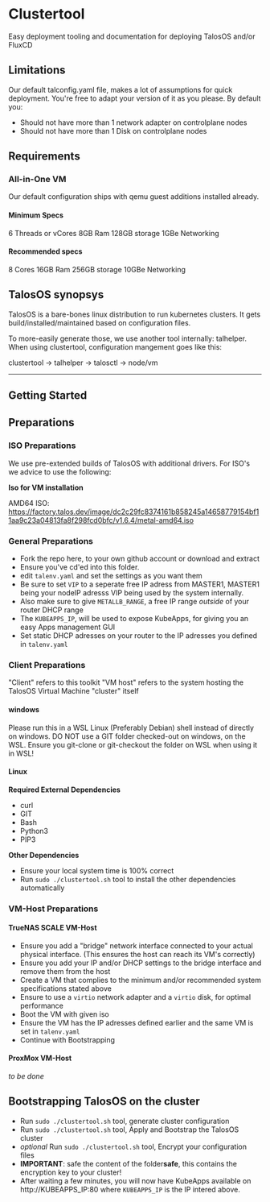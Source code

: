 # Clustertool

Easy deployment tooling and documentation for deploying TalosOS and/or FluxCD

## Limitations

Our default talconfig.yaml file, makes a lot of assumptions for quick deployment. You're free to adapt your version of it as you please.
By default you:

- Should not have more than 1 network adapter on controlplane nodes
- Should not have more than 1 Disk on controlplane nodes

## Requirements

### All-in-One VM

Our default configuration ships with qemu guest additions installed already.

#### Minimum Specs

6 Threads or vCores
8GB Ram
128GB storage
1GBe Networking

#### Recommended specs

8 Cores
16GB Ram
256GB storage
10GBe Networking

## TalosOS synopsys

TalosOS is a bare-bones linux distribution to run kubernetes clusters.
It gets build/installed/maintained based on configuration files.

To more-easily generate those, we use another tool internally: talhelper.
When using clustertool, configuration mangement goes like this:

clustertool -> talhelper -> talosctl -> node/vm

---

## Getting Started


## Preparations

### ISO Preparations

We use pre-extended builds of TalosOS with additional drivers.
For ISO's we advice to use the following:

**Iso for VM installation**

AMD64 ISO: https://factory.talos.dev/image/dc2c29fc8374161b858245a14658779154bf11aa9c23a04813fa8f298fcd0bfc/v1.6.4/metal-amd64.iso

### General Preparations

- Fork the repo here, to your own github account or download and extract
- Ensure you've cd'ed into this folder.
- edit `talenv.yaml` and set the settings as you want them
- Be sure to set `VIP` to a seperate free IP adress from MASTER1, MASTER1 being your nodeIP adresss VIP being used by the system internally.
- Also make sure to give `METALLB_RANGE`, a free IP range *outside* of your router DHCP range
- The `KUBEAPPS_IP`, will be used to expose KubeApps, for giving you an easy Apps management GUI
- Set static DHCP adresses on your router to the IP adresses you defined in `talenv.yaml`

### Client Preparations

"Client" refers to this toolkit
"VM host" refers to the system hosting the TalosOS Virtual Machine "cluster" itself

#### windows

Please run this in a WSL Linux (Preferably Debian) shell instead of directly on windows.
DO NOT use a GIT folder checked-out on windows, on the WSL. Ensure you git-clone or git-checkout the folder on WSL when using it in WSL!

#### Linux

**Required External Dependencies**

- curl
- GIT
- Bash
- Python3
- PIP3

**Other Dependencies**

- Ensure your local system time is 100% correct
- Run `sudo ./clustertool.sh` tool to install the other dependencies automatically

### VM-Host Preparations

#### TrueNAS SCALE VM-Host

- Ensure you add a "bridge" network interface connected to your actual physical interface. (This ensures the host can reach its VM's correctly)
- Ensure you add your IP and/or DHCP settings to the bridge interface and remove them from the host
- Create a VM that complies to the minimum and/or recommended system specifications stated above
- Ensure to use a `virtio` network adapter and a `virtio` disk, for optimal performance
- Boot the VM with given iso
- Ensure the VM has the IP adresses defined earlier and the same VM is set in `talenv.yaml`
- Continue with Bootstrapping

#### ProxMox VM-Host

*to be done*


## Bootstrapping TalosOS on the cluster

- Run `sudo ./clustertool.sh` tool, generate cluster configuration
- Run `sudo ./clustertool.sh` tool, Apply and Bootstrap the TalosOS cluster
- *optional* Run `sudo ./clustertool.sh` tool, Encrypt your configuration files
- **IMPORTANT**: safe the content of the folder**safe**, this contains the encryption key to your cluster!
- After waiting a few minutes, you will now have KubeApps available on http://KUBEAPPS_IP:80 where `KUBEAPPS_IP` is the IP intered above.
